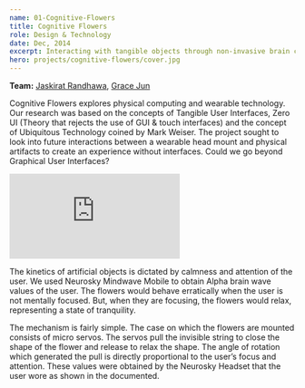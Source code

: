 ```yaml
---
name: 01-Cognitive-Flowers
title: Cognitive Flowers
role: Design & Technology
date: Dec, 2014
excerpt: Interacting with tangible objects through non-invasive brain controlled interface.
hero: projects/cognitive-flowers/cover.jpg
---
```


**Team:** [Jaskirat Randhawa](http://jaskirat.org), [Grace Jun](http://gracejun.com/)

Cognitive Flowers explores physical computing and wearable technology. Our research was based on the concepts of Tangible User Interfaces, Zero UI (Theory that rejects the use of GUI & touch interfaces) and the concept of Ubiquitous Technology coined by Mark Weiser. The project sought to look into future interactions between a wearable head mount and physical artifacts to create an experience without interfaces. Could we go beyond Graphical User Interfaces?

<div class='embed-container'><iframe src='https://player.vimeo.com/video/115460920' frameborder='0' webkitAllowFullScreen mozallowfullscreen allowFullScreen></iframe></div>

The kinetics of artificial objects is dictated by calmness and attention of the user. We used Neurosky Mindwave Mobile to obtain Alpha brain wave values of the user. The flowers would behave erratically when the user is not mentally focused. But, when they are focusing, the flowers would relax, representing a state of tranquility.

The mechanism is fairly simple. The case on which the flowers are mounted consists of micro servos. The servos pull the invisible string to close the shape of the flower and release to relax the shape. The angle of rotation which generated the pull is directly proportional to the user’s focus and attention. These values were obtained by the Neurosky Headset that the user wore as shown in the documented.

<image-responsive imageURL='projects/cognitive-flowers/img-1.jpg' />
